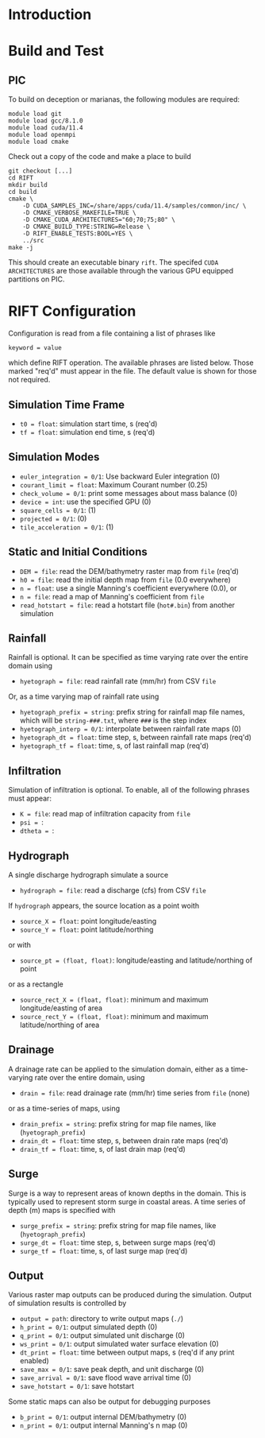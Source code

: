 # Introduction 

# Build and Test

## PIC

To build on deception or marianas, the following modules are required:
```
module load git
module load gcc/8.1.0
module load cuda/11.4
module load openmpi
module load cmake
```
Check out a copy of the code and make a place to build
```
git checkout [...]
cd RIFT
mkdir build
cd build
cmake \
    -D CUDA_SAMPLES_INC=/share/apps/cuda/11.4/samples/common/inc/ \
    -D CMAKE_VERBOSE_MAKEFILE=TRUE \
    -D CMAKE_CUDA_ARCHITECTURES="60;70;75;80" \
    -D CMAKE_BUILD_TYPE:STRING=Release \
    -D RIFT_ENABLE_TESTS:BOOL=YES \
    ../src
make -j
```
This should create an executable binary `rift`.  The specifed `CUDA ARCHITECTURES` are those available through the various GPU equipped partitions on PIC.

# RIFT Configuration

Configuration is read from a file containing a list of phrases like
```
keyword = value
```
which define RIFT operation. The available phrases are listed below.  Those marked "req'd" must appear in the file. The default value is shown for those not required.  

## Simulation Time Frame

 - `t0 = float`: simulation start time, s (req'd)
 - `tf = float`: simulation end time, s (req'd)

## Simulation Modes

 - `euler_integration = 0/1`: Use backward Euler integration (0)
 - `courant_limit = float`: Maximum Courant number (0.25)
 - `check_volume = 0/1`: print some messages about mass balance (0)
 - `device = int`: use the specified GPU (0)
 - `square_cells = 0/1`: (1)
 - `projected = 0/1`: (0)
 - `tile_acceleration = 0/1`: (1)

## Static and Initial Conditions

 - `DEM = file`: read the DEM/bathymetry raster map from `file` (req'd)
 - `h0 = file`: read the initial depth map from `file` (0.0 everywhere)
 - `n = float`: use a single Manning's coefficient everywhere (0.0), or
 - `n = file`: read a map of Manning's coefficient from `file`
 - `read_hotstart = file`: read a hotstart file (`hot#.bin`) from another simulation

## Rainfall 

Rainfall is optional. It can be specified as time varying rate over the entire domain using

 - `hyetograph = file`: read rainfall rate (mm/hr) from CSV `file`

Or, as a time varying map of rainfall rate using

 - `hyetograph_prefix = string`: prefix string for rainfall map file
   names, which will be `string-###.txt`, where `###` is the step index
 - `hyetograph_interp = 0/1`: interpolate between rainfall rate maps (0)
 - `hyetograph_dt = float`: time step, s, between rainfall rate maps (req'd)
 - `hyetograph_tf = float`: time, s, of last rainfall map (req'd)


## Infiltration

Simulation of infiltration is optional. To enable, all of the following phrases must appear:

 - `K = file`: read map of infiltration capacity from `file`
 - `psi = `:
 - `dtheta = `:

## Hydrograph

A single discharge hydrograph simulate a source

 - `hydrograph = file`: read a discharge (cfs) from CSV `file`

If `hydrograph` appears, the source location as a point woith

 - `source_X = float`: point longitude/easting
 - `source_Y = float`: point latitude/northing
 
or with

 - `source_pt = (float, float)`:  longitude/easting and latitude/northing of point
 
or as a rectangle

 - `source_rect_X = (float, float)`: minimum and maximum longitude/easting of area
 - `source_rect_Y = (float, float)`: minimum and maximum latitude/northing of area

## Drainage

A drainage rate can be applied to the simulation domain, either as a
time-varying rate over the entire domain, using

 - `drain = file`: read drainage rate (mm/hr) time series from `file` (none)

or as a time-series of maps, using

 - `drain_prefix = string`: prefix string for map file names, like (`hyetograph_prefix`)
 - `drain_dt = float`: time step, s, between drain rate maps (req'd)
 - `drain_tf = float`: time, s, of last drain map (req'd)

## Surge

Surge is a way to represent areas of  known depths in the domain.
This is typically used to represent storm surge in coastal areas.  A
time series of depth (m) maps is specified with

 - `surge_prefix = string`: prefix string for map file names, like (`hyetograph_prefix`)
 - `surge_dt = float`: time step, s, between surge maps (req'd)
 - `surge_tf = float`: time, s, of last surge map (req'd)

## Output

Various raster map outputs can be produced during the simulation.  Output of simulation results is controlled by

 - `output = path`: directory to write output maps (`./`)
 - `h_print = 0/1`: output simulated depth (0)
 - `q_print = 0/1`: output simulated unit discharge (0)
 - `ws_print = 0/1`: output simulated water surface elevation (0)
 - `dt_print = float`: time between output maps, s (req'd if any print enabled)
 - `save_max = 0/1`: save peak depth, and unit discharge (0)
 - `save_arrival = 0/1`: save flood wave arrival time (0)
 - `save_hotstart = 0/1`: save hotstart 

Some static maps can also be output for debugging purposes

 - `b_print = 0/1`: output internal DEM/bathymetry (0)
 - `n_print = 0/1`: output internal Manning's n map (0)


